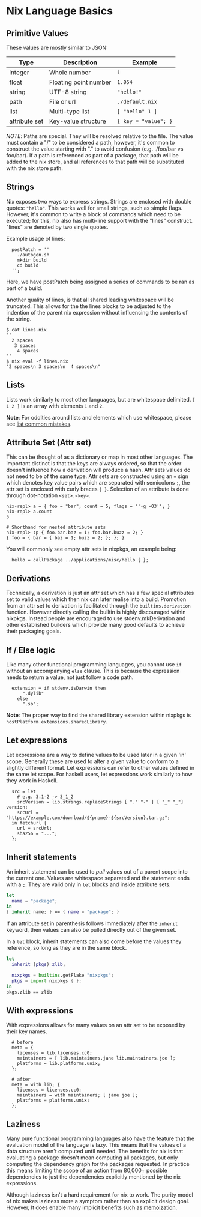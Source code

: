 # Nix Language Basics

## Primitive Values

These values are mostly similar to JSON:

| Type          | Description              | Example
|---------------|--------------------------|----------------------|
| integer       | Whole number             | `1`                  |
| float         | Floating point number    | `1.054`              |
| string        | UTF-8 string             | `"hello!"`           |
| path          | File or url              | `./default.nix`      |
| list          | Multi-type list          | `[ "hello" 1 ]`      |
| attribute set | Key-value structure      | `{ key = "value"; }` |

*NOTE*: Paths are special. They will be resolved relative to the file.
The value must contain a "/" to be considered a path, however, 
it's common to construct the value starting with "." to avoid confusion
(e.g. ./foo/bar vs foo/bar).
If a path is referenced as part of a package, that path will be added to the
nix store, and all references to that path will be substituted with the nix store path.

## Strings

Nix exposes two ways to express strings. Strings are enclosed with double quotes: `"hello"`.
This works well for small strings, such as simple flags. However, it's common to write a
block of commands which need to be executed; for this, nix also has multi-line support with
the "lines" construct. "lines" are denoted by two single quotes.

Example usage of lines:
```
  postPatch = ''
    ./autogen.sh
    mkdir build
    cd build
  '';
```

Here, we have postPatch being assigned a series of commands to be ran as part of a build.

Another quality of lines, is that all shared leading whitespace will be truncated.
This allows for the the lines blocks to be adjusted to the indention of the parent nix expression
without influencing the contents of the string.

```
$ cat lines.nix
''
  2 spaces
   3 spaces
    4 spaces
''
$ nix eval -f lines.nix
"2 spaces\n 3 spaces\n  4 spaces\n"
```

## Lists

Lists work similarly to most other languages, but are whitespace delimited. `[ 1 2 ]` is an
array with elements `1` and `2`.

**Note**: For oddities around lists and elements which use whitespace, please see [list common mistakes](./ch05-05-common-mistakes.html#lists).

## Attribute Set (Attr set)

This can be thought of as a dictionary or map in most other languages. The important distinct is that the
keys are always ordered, so that the order doesn't influence how a derivation will produce a hash. Attr sets
values do not need to be of the same type. Attr sets are constructed using an `=` sign which denotes key value
pairs which are separated with semicolons `;`, the attr set is enclosed with curly braces `{ }`. Selection
of an attribute is done through dot-notation `<set>.<key>`.

```
nix-repl> a = { foo = "bar"; count = 5; flags = ''-g -O3''; }
nix-repl> a.count
5

# Shorthand for nested attribute sets
nix-repl> :p { foo.bar.baz = 1; foo.bar.buzz = 2; }
{ foo = { bar = { baz = 1; buzz = 2; }; }; }
```

You will commonly see empty attr sets in nixpkgs, an example being:
```
  hello = callPackage ../applications/misc/hello { };
```

## Derivations

Technically, a derivation is just an attr set which has a few special attributes
set to valid values which then nix can later realise into a build. Promotion
from an attr set to derivation is facilitated through the `builtins.derivation`
function. However directly calling the builtin is highly discouraged within
nixpkgs. Instead people are encouraged to use stdenv.mkDerivation and other
established builders which provide many good defaults to achieve their packaging goals.

## If / Else logic

Like many other functional programming languages, you cannot
use `if` without an accompanying `else` clause. This is because
the expression needs to return a value, not just follow a code
path.

```
  extension = if stdenv.isDarwin then
      ".dylib"
    else
      ".so";
```

**Note**: The proper way to find the shared library extension
within nixpkgs is `hostPlatform.extensions.sharedLibrary`.

## Let expressions

Let expressions are a way to define values to be used later in a given 'in' scope.
Generally these are used to alter a given value to conform to a
slightly different format. Let expressions can refer
to other values defined in the same let scope. For haskell users,
let expressions work similarly to how they work in Haskell.

```
  src = let
    # e.g. 3.1-2 -> 3_1_2
    srcVersion = lib.strings.replaceStrings [ "." "-" ] [ "_" "_"] version;
    srcUrl = "https://example.com/download/${pname}-${srcVersion}.tar.gz";
  in fetchurl {
    url = srcUrl;
    sha256 = "...";
  };
```

## Inherit statements

An inherit statement can be used to _pull_ values out of a parent scope
into the current one. Values are whitespace separated and the statement
ends with a `;`. They are valid only in `let` blocks and inside
attribute sets.

```nix
let
  name = "package";
in
{ inherit name; } == { name = "package"; }
```

If an attribute set in parenthesis follows immediately after the `inherit`
keyword, then values can also be pulled directly out of the given set.

In a `let` block, inherit statements can also come before the values they
reference, so long as they are in the same block.

```nix
let
  inherit (pkgs) zlib;

  nixpkgs = builtins.getFlake "nixpkgs";
  pkgs = import nixpkgs { };
in
pkgs.zlib == zlib
```
  
## With expressions

With expressions allows for many values on an attr set to be
exposed by their key names.

```
  # before
  meta = {
    licenses = lib.licenses.cc0;
    maintainers = [ lib.maintainers.jane lib.maintainers.joe ];
    platforms = lib.platforms.unix;
  };
```

```
  # after
  meta = with lib; {
    licenses = licenses.cc0;
    maintainers = with maintainers; [ jane joe ];
    platforms = platforms.unix;
  };
```

## Laziness

Many pure functional programming languages also have the feature that the
evaluation model of the language is lazy. This means that the values
of a data structure aren't computed until needed.
The benefits for nix is that evaluating a package doesn't mean computing
all packages, but only computing the dependency graph for the packages
requested. In practice this means limiting the scope of an action from
80,000+ possible dependencies to just the dependencies explicitly mentioned
by the nix expressions.

Although laziness isn't a hard requirement for nix to work. The purity
model of nix makes laziness more a symptom rather than an explicit design goal.
However, It does enable many implicit benefits such as [memoization](https://en.wikipedia.org/wiki/Memoization).

